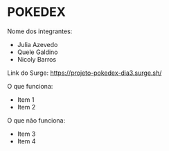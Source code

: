 # POKEDEX

Nome dos integrantes: 
- Julia Azevedo
- Quele Galdino
- Nicoly Barros

Link do Surge: https://projeto-pokedex-dia3.surge.sh/

O que funciona:
- Item 1
- Item 2

O que não funciona: 
- Item 3
- Item 4
